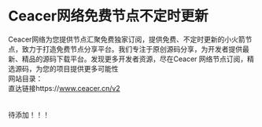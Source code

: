 # Ceacer网络免费节点不定时更新
Ceacer网络为您提供节点汇聚免费独家订阅，提供免费、不定时更新的小火箭节点，致力于打造免费节点分享平台。我们专注于原创源码分享，为开发者提供最新、精品的源码下载平台。发现更多开发者资源，尽在Ceacer 网络节点订阅，精选源码，为您的项目提供更多可能性<br>
网站目录：<br>
直达链接https://www.ceacer.cn/v2<br>
<br><br>
待添加！！！
